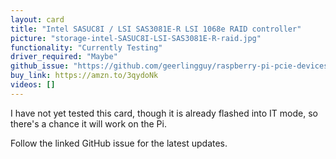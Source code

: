 ```yaml
---
layout: card
title: "Intel SASUC8I / LSI SAS3081E-R LSI 1068e RAID controller"
picture: "storage-intel-SASUC8I-LSI-SAS3081E-R-raid.jpg"
functionality: "Currently Testing"
driver_required: "Maybe"
github_issue: "https://github.com/geerlingguy/raspberry-pi-pcie-devices/issues/31"
buy_link: https://amzn.to/3qydoNk
videos: []
---
```

I have not yet tested this card, though it is already flashed into IT mode, so there's a chance it will work on the Pi.

Follow the linked GitHub issue for the latest updates.
